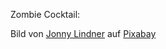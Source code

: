 Zombie Cocktail:

Bild von <a href="https://pixabay.com/de/users/Comfreak-51581/?utm_source=link-attribution&amp;utm_medium=referral&amp;utm_campaign=image&amp;utm_content=367517">Jonny Lindner</a> auf <a href="https://pixabay.com/de/?utm_source=link-attribution&amp;utm_medium=referral&amp;utm_campaign=image&amp;utm_content=367517">Pixabay</a>
